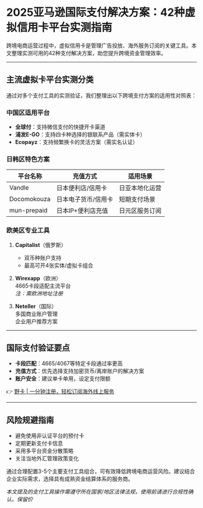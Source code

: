 # 2025亚马逊国际支付解决方案：42种虚拟信用卡平台实测指南

跨境电商运营过程中，虚拟信用卡是管理广告投放、海外服务订阅的关键工具。本文整理实测可用的42种支付解决方案，助您提升跨境资金管理效率。

---

## 主流虚拟卡平台实测分类
通过对多个支付工具的实测验证，我们整理出以下跨境支付方案的适用性对照表：

### 中国区适用平台
- **全球付**：支持微信支付的快捷开卡渠道
- **浦发E-GO**：支持四卡种选择的银联系产品（需实体卡）
- **Ecopayz**：支持频繁换卡的灵活方案（需实名认证）

### 日韩区特色方案
| 平台名称       | 充值方式               | 适用场景            |
|----------------|------------------------|---------------------|
| Vandle         | 日本便利店/信用卡      | 日亚本地化运营      |
| Docomokouza    | 日本电子货币/信用卡    | 短期支付场景        |
| mun-prepaid    | 日本IP+便利店充值      | 日元区服务订阅      |

### 欧美区专业工具
1. **Capitalist**（俄罗斯）  
   - 双币种账户支持  
   - 最高可开4张实体/虚拟卡组合

2. **Wirexapp**（欧洲）  
   4665卡段适配主流平台  
   *注：需欧洲地址注册*

3. **Neteller**（国际）  
   多国商业账户管理  
   企业用户推荐方案

---

## 国际支付验证要点
- **卡段匹配**：4665/4067等特定卡段通过率更高
- **充值方式**：优先选择支持加密货币/离岸账户的解决方案
- **账户安全**：建议单卡单用，设定支付限额

👉 [野卡 | 一分钟注册，轻松订阅海外线上服务](https://bbtdd.com/yeka)

---

## 风险规避指南
- 避免使用非认证平台的预付卡
- 定期更新支付卡信息
- 采用多平台资金分散策略
- 关注当地外汇管理政策变化

通过合理配置3-5个主要支付工具组合，可有效降低跨境电商运营风险。建议结合企业实际需求，选择具有成熟资金结算体系的服务商。

*本文提及的支付工具操作需遵守所在国家/地区法律法规，使用前请进行合规性确认。保留价*